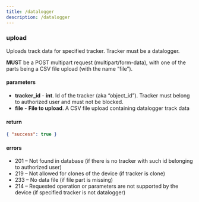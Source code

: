 ```yaml
---
title: /datalogger
description: /datalogger
---
```


### upload
Uploads track data for specified tracker. Tracker must be a datalogger.

**MUST** be a POST multipart request (multipart/form-data), with one of the parts being a CSV file upload (with the name “file”).

#### parameters
* **tracker_id** - **int**. Id of the tracker (aka “object_id”). Tracker must belong to authorized user and must not be blocked.
* **file** - **File to upload**. A CSV file upload containing datalogger track data

#### return

```json
{ "success": true }
```

#### errors
*   201 – Not found in database (if there is no tracker with such id belonging to authorized user)
*   219 – Not allowed for clones of the device (if tracker is clone)
*   233 – No data file (if file part is missing)
*   214 – Requested operation or parameters are not supported by the device (if specified tracker is not datalogger)
